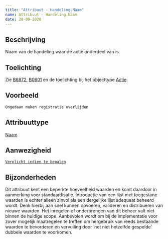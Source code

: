 ```yaml
---
title: "Attribuut - Handeling.Naam"
name: Attribuut - Handeling.Naam
date: 28-09-2020
---
```


## Beschrijving
Naam van de handeling waar de actie onderdeel van is.


## Toelichting
Zie [B6872](../../achtergronddocumentatie/ontwerp/artefacten/6872.md), [B0601](../../achtergronddocumentatie/ontwerp/artefacten/0601.md) en de toelichting bij het objecttype [Actie](../objecttypen/Actie.md).

## Voorbeeld
`Ongedaan maken registratie overlijden`

## Attribuuttype
[Naam](../attribuuttypen/Naam.md)

## Aanwezigheid
[`Verplicht indien te bepalen`](../../gegevenswoordenboek/readme.md#bijzondere-meta-attributen)

## Bijzonderheden
Dit attribuut kent een beperkte hoeveelheid waarden en komt daardoor in aanmerking voor standaardisatie. Introductie van een lijst met toegestane waarden is echter alleen zinvol als een dergelijke lijst adequaat beheerd wordt. Denk hierbij aan snel kunnen opvoeren, valideren en distribueren van nieuwe waarden. Het inregelen of onderbrengen van dit beheer valt niet binnen de huidige scope. Aanbevolen wordt om bij de implementatie voor zover mogelijk maatregelen te treffen om hergebruik van reeds bestaande waarden te bevorderen en vervuiling door ‘net niet hetzelfde gespelde’ dubbele waarden te voorkomen.
